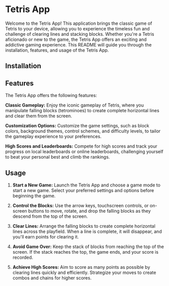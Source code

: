# Tetris App
Welcome to the Tetris App! This application brings the classic game of Tetris to your device, allowing you to experience the timeless fun and challenge of clearing lines and stacking blocks. Whether you're a Tetris aficionado or new to the game, the Tetris App offers an exciting and addictive gaming experience. This README will guide you through the installation, features, and usage of the Tetris App.

## Installation

## Features
The Tetris App offers the following features:

**Classic Gameplay:** Enjoy the iconic gameplay of Tetris, where you manipulate falling blocks (tetrominoes) to create complete horizontal lines and clear them from the screen.

**Customization Options:** Customize the game settings, such as block colors, background themes, control schemes, and difficulty levels, to tailor the gameplay experience to your preferences.

**High Scores and Leaderboards:** Compete for high scores and track your progress on local leaderboards or online leaderboards, challenging yourself to beat your personal best and climb the rankings.

## Usage

1. **Start a New Game:** Launch the Tetris App and choose a game mode to start a new game. Select your preferred settings and options before beginning the game.

2. **Control the Blocks:** Use the arrow keys, touchscreen controls, or on-screen buttons to move, rotate, and drop the falling blocks as they descend from the top of the screen.

3. **Clear Lines:** Arrange the falling blocks to create complete horizontal lines across the playfield. When a line is complete, it will disappear, and you'll earn points for clearing it.

4. **Avoid Game Over:** Keep the stack of blocks from reaching the top of the screen. If the stack reaches the top, the game ends, and your score is recorded.

5. **Achieve High Scores:** Aim to score as many points as possible by clearing lines quickly and efficiently. Strategize your moves to create combos and chains for higher scores.
